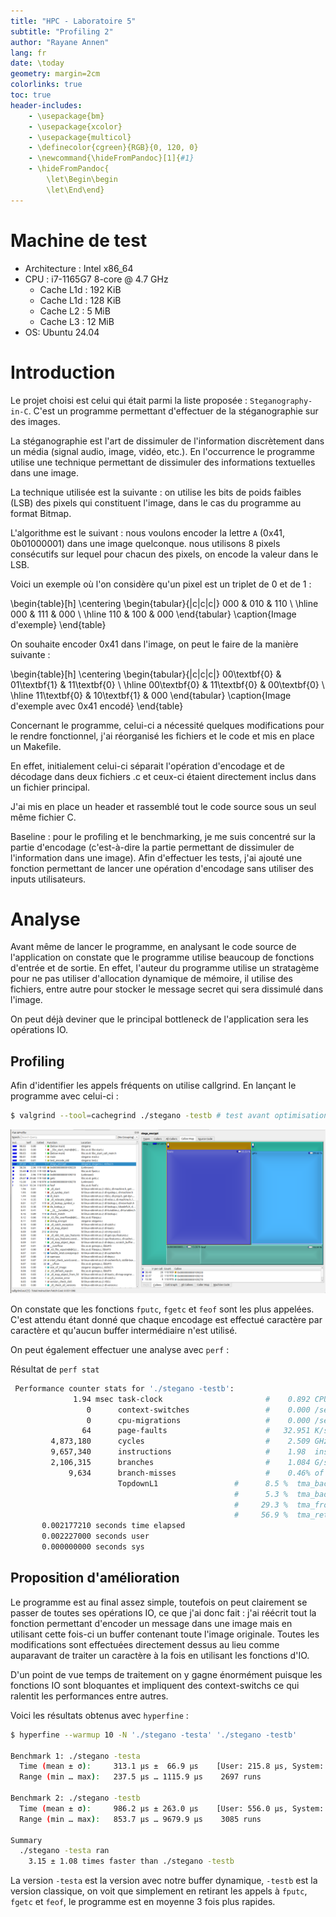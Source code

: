 ```yaml
---
title: "HPC - Laboratoire 5"
subtitle: "Profiling 2"
author: "Rayane Annen"
lang: fr
date: \today
geometry: margin=2cm
colorlinks: true
toc: true
header-includes:
    - \usepackage{bm}
    - \usepackage{xcolor}
    - \usepackage{multicol}
    - \definecolor{cgreen}{RGB}{0, 120, 0}
    - \newcommand{\hideFromPandoc}[1]{#1}
    - \hideFromPandoc{
        \let\Begin\begin
        \let\End\end}
---
```


# Machine de test

- Architecture : Intel x86_64
- CPU : i7-1165G7 8-core @ 4.7 GHz
  - Cache L1d : 192 KiB
  - Cache L1d : 128 KiB
  - Cache L2 : 5 MiB
  - Cache L3 : 12 MiB
- OS: Ubuntu 24.04

# Introduction

Le projet choisi est celui qui était parmi la liste proposée : `Steganography-in-C`. C'est un programme permettant d'effectuer de la stéganographie sur des images. 

La stéganographie est l'art de dissimuler de l'information discrètement dans un média (signal audio, image, vidéo, etc.). En l'occurrence le programme utilise une technique permettant de dissimuler des informations textuelles dans une image. 

La technique utilisée est la suivante : on utilise les bits de poids faibles (LSB) des pixels qui constituent l'image, dans le cas du programme au format Bitmap.

L'algorithme est le suivant : nous voulons encoder la lettre `A` (0x41, 0b01000001) dans une image quelconque. nous utilisons 8 pixels consécutifs sur lequel pour chacun des pixels, on encode la valeur dans le LSB.

Voici un exemple où l'on considère qu'un pixel est un triplet de 0 et de 1 :

\begin{table}[h]
    \centering
    \begin{tabular}{|c|c|c|}
    000 & 010 & 110 \\  \hline
    000 & 111 & 000 \\  \hline
    110 & 100 & 000 
    \end{tabular}
    \caption{Image d'exemple}
\end{table}

On souhaite encoder 0x41 dans l'image, on peut le faire de la manière suivante : 

\begin{table}[h]
    \centering
    \begin{tabular}{|c|c|c|}
    00\textbf{0} & 01\textbf{1} & 11\textbf{0} \\  \hline
    00\textbf{0} & 11\textbf{0} & 00\textbf{0} \\  \hline
    11\textbf{0} & 10\textbf{1} & 000 
    \end{tabular}
    \caption{Image d'exemple avec 0x41 encodé}
\end{table}

Concernant le programme, celui-ci a nécessité quelques modifications pour le rendre fonctionnel, j'ai réorganisé les fichiers et le code et mis en place un Makefile.

En effet, initialement celui-ci séparait l'opération d'encodage et de décodage dans deux fichiers .c et ceux-ci étaient directement inclus dans un fichier principal.

J'ai mis en place un header et rassemblé tout le code source sous un seul même fichier C.

Baseline : pour le profiling et le benchmarking, je me suis concentré sur la partie d'encodage (c'est-à-dire la partie permettant de dissimuler de l'information dans une image). Afin d'effectuer les tests, j'ai ajouté une fonction permettant de lancer une opération d'encodage sans utiliser des inputs utilisateurs.

# Analyse

Avant même de lancer le programme, en analysant le code source de l'application on constate que le programme utilise beaucoup de fonctions d'entrée et de sortie. En effet, l'auteur du programme utilise un stratagème pour ne pas utiliser d'allocation dynamique de mémoire, il utilise des fichiers, entre autre pour stocker le message secret qui sera dissimulé dans l'image.

On peut déjà deviner que le principal bottleneck de l'application sera les opérations IO. 

## Profiling

Afin d'identifier les appels fréquents on utilise callgrind. En lançant le programme avec celui-ci :

```sh
$ valgrind --tool=cachegrind ./stegano -testb # test avant optimisation
```

![Callgrind Callee map](./figures/callgrind-1.png)

On constate que les fonctions `fputc`, `fgetc` et `feof` sont les plus appelées. C'est attendu étant donné que chaque encodage est effectué caractère par caractère et qu'aucun buffer intermédiaire n'est utilisé.

On peut également effectuer une analyse avec `perf` : 

Résultat de `perf stat`

```sh
 Performance counter stats for './stegano -testb':
              1.94 msec task-clock                       #    0.892 CPUs utilized
                 0      context-switches                 #    0.000 /sec
                 0      cpu-migrations                   #    0.000 /sec
                64      page-faults                      #   32.951 K/sec
         4,873,180      cycles                           #    2.509 GHz
         9,657,340      instructions                     #    1.98  insn per cycle
         2,106,315      branches                         #    1.084 G/sec
             9,634      branch-misses                    #    0.46% of all branches
                        TopdownL1                 #      8.5 %  tma_backend_bound
                                                  #      5.3 %  tma_bad_speculation
                                                  #     29.3 %  tma_frontend_bound
                                                  #     56.9 %  tma_retiring
       0.002177210 seconds time elapsed
       0.002227000 seconds user
       0.000000000 seconds sys
```

## Proposition d'amélioration

Le programme est au final assez simple, toutefois on peut clairement se passer de toutes ses opérations IO, ce que j'ai donc fait : j'ai réécrit tout la fonction permettant d'encoder un message dans une image mais en utilisant cette fois-ci un buffer contenant toute l'image originale. Toutes les modifications sont effectuées directement dessus au lieu comme auparavant de traiter un caractère à la fois en utilisant les fonctions d'IO.

D'un point de vue temps de traitement on y gagne énormément puisque les fonctions IO sont bloquantes et impliquent des context-switchs ce qui ralentit les performances entre autres.

Voici les résultats obtenus avec `hyperfine` :

```sh
$ hyperfine --warmup 10 -N './stegano -testa' './stegano -testb'

Benchmark 1: ./stegano -testa
  Time (mean ± σ):     313.1 µs ±  66.9 µs    [User: 215.8 µs, System: 71.1 µs]
  Range (min … max):   237.5 µs … 1115.9 µs    2697 runs

Benchmark 2: ./stegano -testb
  Time (mean ± σ):     986.2 µs ± 263.0 µs    [User: 556.0 µs, System: 377.5 µs]
  Range (min … max):   853.7 µs … 9679.9 µs    3085 runs

Summary
  ./stegano -testa ran
    3.15 ± 1.08 times faster than ./stegano -testb
```

La version `-testa` est la version avec notre buffer dynamique, `-testb` est la version classique, on voit que simplement en retirant les appels à `fputc`, `fgetc` et `feof`, le programme est en moyenne 3 fois plus rapides.